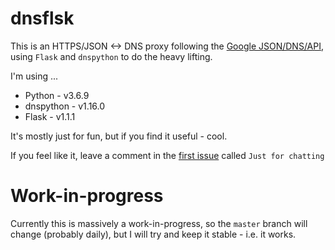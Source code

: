 # dnsflsk
This is an HTTPS/JSON <-> DNS proxy following the [Google JSON/DNS/API](https://developers.google.com/speed/public-dns/docs/doh/json),
using `Flask` and `dnspython` to do the heavy lifting.

I'm using ...

* Python - v3.6.9
* dnspython - v1.16.0
* Flask - v1.1.1

It's mostly just for fun, but if you find it useful - cool.

If you feel like it, leave a comment in the [first issue](https://github.com/james-stevens/dnsflsk/issues/1) called `Just for chatting`


# Work-in-progress

Currently this is massively a work-in-progress, so the `master` branch will change (probably daily),
but I will try and keep it stable - i.e. it works.

